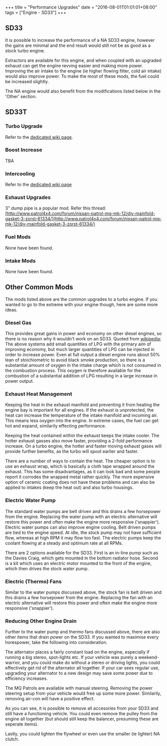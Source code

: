 +++
title = "Performance Upgrades"
date = "2016-08-01T01:01:01+08:00"
tags = ["Engine - SD33"]
+++

## SD33

It is possible to increase the performance of a NA SD33 engine, however the gains are minimal and the end result would still not be as good as a stock turbo engine.

Extractors are available for this engine, and when coupled with an upgraded exhaust can get the engine revving easier and making more power. Improving the air intake to the engine (ie higher flowing filter, cold air intake) would also improve power. To make the most of these mods, the fuel could be increased slightly.

The NA engine would also benefit from the modifications listed below in the 'Other' section.

## SD33T

### Turbo Upgrade

Refer to the [dedicated wiki page][Wiki: turbo upgrades].

### Boost Increase

TBA

### Intercooling

Refer to the [dedicated wiki page][Wiki: intercooling]

### Exhaust Upgrades

3" dump pipe is a popular mod. Refer this thread: [http://www.patrol4x4.com/forum/nissan-patrol-mq-mk-12/diy-mainfold-gasket-3-zorst-61334/](http://www.patrol4x4.com/forum/nissan-patrol-mq-mk-12/diy-mainfold-gasket-3-zorst-61334/)

### Fuel Mods

None have been found.

### Intake Mods

None have been found.

## Other Common Mods

The mods listed above are the common upgrades to a turbo engine. If you wanted to go to the extreme with your engine though, here are some more ideas.

### Diesel Gas

This provides great gains in power and economy on other diesel engines, so there is no reason why it wouldn't work on an SD33. Quoted from [wikipedia](http://en.wikipedia.org/wiki/Autogas#LPG_injection_for_diesel_vehicles); The above systems add small quantities of LPG with the primary aim of improving economy, but much larger quantities of LPG can be injected in order to increase power. Even at full output a diesel engine runs about 50% lean of stoichiometric to avoid black smoke production, so there is a substantial amount of oxygen in the intake charge which is not consumed in the combustion process. This oxygen is therefore available for the combustion of a substantial addition of LPG resulting in a large increase in power output.

### Exhaust Heat Management

Keeping the heat in the exhaust manifold and preventing it from heating the engine bay is important for all engines. If the exhaust is unprotected, the heat can increase the temperature of the intake manifold and incoming air. This means less oxygen into the engine. In extreme cases, the fuel can get hot and expand, similarily effecting performance.

Keeping the heat contained within the exhaust keeps the intake cooler. The hotter exhaust gasses also move faster, providing a 2-fold performance increase. On a turbo engine, the hotter and faster moving exhaust gases will provide further benefits, as the turbo will spool earlier and faster.

There are a number of ways to contain the heat. The cheaper option is to use an exhaust wrap, which is basically a cloth tape wrapped around the exhaust. This has some disadvantages, as it can look bad and some people report it corrodes the wrapped metal rather quickly. The more expensive option of ceramic coating does not have these problems and can also be applied to intakes (keep the heat out) and also turbo housings.

### Electric Water Pump

The standard water pumps are belt driven and this drains a few horsepower from the engine. Replacing the water pump with an electric alternative will restore this power and often make the engine more responsive ('snappier'). Electric water pumps can also improve engine cooling. Belt driven pumps are tied to the engine speed. At idle, the stock pump may not have sufficient flow, whereas at high RPM it may flow too fast. The electric pumps keep the coolant flowing at a steady and optimum rate at all RPMs.

There are 2 options available for the SD33. First is an in-line pump such as the Davies Craig, which gets mounted in the bottom radiator hose. Second is a kit which uses an electric motor mounted to the front of the engine, which then drives the stock water pump.

### Electric (Thermo) Fans

Similar to the water pumps discussed above, the stock fan is belt driven and this drains a few horsepower from the engine. Replacing the fan with an electric alternative will restore this power and often make the engine more responsive ('snappier').

### Reducing Other Engine Drain

Further to the water pump and thermo fans discussed above, there are also other items that drain power on the SD33. If you wanted to maximise every horespower, take the following into consideration.

The alternator places a fairly constant load on the engine, especially if running a big stereo, spot-lights etc. If your vehicle was purely a weekend-warrior, and you could make do without a stereo or driving lights, you could effectively get rid of the alternator all together. If your car sees regular use, upgrading your alternator to a new design may save some power due to efficiency increases.

The MQ Patrols are available with manual steering. Removing the power steering setup from your vehicle would free up some more power. Similarily, removing air-con will have a positive effect.

As you can see, it is possible to remove all accesories from your SD33 and still have a functioning vehicle. You could even remove the pulley from the engine all together (but should still keep the balancer, presuming these are seperate items).

Lastly, you could lighten the flywheel or even use the smaller (ie lighter) NA clutch.


[Wiki: turbo upgrades]: /wiki/engine-sd33/turbo-upgrades
[Wiki: intercooling]: /wiki/engine-sd33/intercooling
